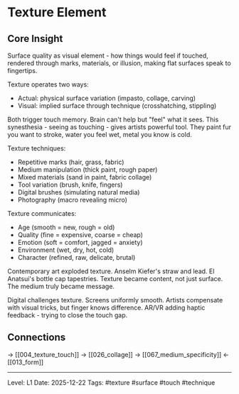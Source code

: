 # Texture Element

## Core Insight
Surface quality as visual element - how things would feel if touched, rendered through marks, materials, or illusion, making flat surfaces speak to fingertips.

Texture operates two ways:
- Actual: physical surface variation (impasto, collage, carving)
- Visual: implied surface through technique (crosshatching, stippling)

Both trigger touch memory. Brain can't help but "feel" what it sees. This synesthesia - seeing as touching - gives artists powerful tool. They paint fur you want to stroke, water you feel wet, metal you know is cold.

Texture techniques:
- Repetitive marks (hair, grass, fabric)
- Medium manipulation (thick paint, rough paper)
- Mixed materials (sand in paint, fabric collage)
- Tool variation (brush, knife, fingers)
- Digital brushes (simulating natural media)
- Photography (macro revealing micro)

Texture communicates:
- Age (smooth = new, rough = old)
- Quality (fine = expensive, coarse = cheap)
- Emotion (soft = comfort, jagged = anxiety)
- Environment (wet, dry, hot, cold)
- Character (refined, raw, delicate, brutal)

Contemporary art exploded texture. Anselm Kiefer's straw and lead. El Anatsui's bottle cap tapestries. Texture became content, not just surface. The medium truly became message.

Digital challenges texture. Screens uniformly smooth. Artists compensate with visual tricks, but finger knows difference. AR/VR adding haptic feedback - trying to close the touch gap.

## Connections
→ [[004_texture_touch]]
→ [[026_collage]]
→ [[067_medium_specificity]]
← [[013_form]]

---
Level: L1
Date: 2025-12-22
Tags: #texture #surface #touch #technique